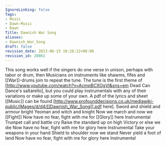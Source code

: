 ```yaml
---
IgnoreLinking: false
Tags:
- Music
- Dawn-Music
- Dawn
Title: Dawnish War Song
aliases:
- Dawnish_War_Song
draft: false
revision_date: 2013-06-23 10:28:12+00:00
revision_id: 20861
---
```


This song works well if the singers do one verse in unison, perhaps with tabor or drum, then Musicians on instruments like shawms, fifes and [[War]]-drums join to repeat the tune.
The tune is the first theme of [http://www.youtube.com/watch?v=AcmpBCXOgVI&sns=em Dead Can Dance's saltarello], but you could play instrumentals with any of their variations or make up some of your own. 
A pdf of the lyrics and sheet [[Music]] can be found [http://www.profounddecisions.co.uk/mediawiki-public/iMages/d/d4/[[Dawnish_War_Song]].pdf here].
Sword and shield and armour bright
Yeoman and witch and knight
Now we march and now we [[Fight]]
Now have no fear, fight with me for [[Glory]] here
Instrumental
Trumpet call and battle cry
Raise the standard up on high
Victory or else we die
Now have no fear, fight with me for glory here
Instrumental 
Take your weapons in your hand
Shield to shoulder now we stand
Never yield a foot of land
Now have no fear, fight with me for glory here
Instrumental